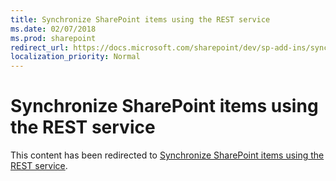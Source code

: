 ```yaml
---
title: Synchronize SharePoint items using the REST service
ms.date: 02/07/2018
ms.prod: sharepoint
redirect_url: https://docs.microsoft.com/sharepoint/dev/sp-add-ins/synchronize-sharepoint-items-using-the-rest-service/
localization_priority: Normal
---
```



# Synchronize SharePoint items using the REST service

This content has been redirected to [Synchronize SharePoint items using the REST service](../../sp-add-ins/synchronize-sharepoint-items-using-the-rest-service.md).
